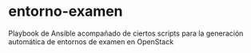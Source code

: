 # entorno-examen
Playbook de Ansible acompañado de ciertos scripts para la generación automática de entornos de examen en OpenStack
